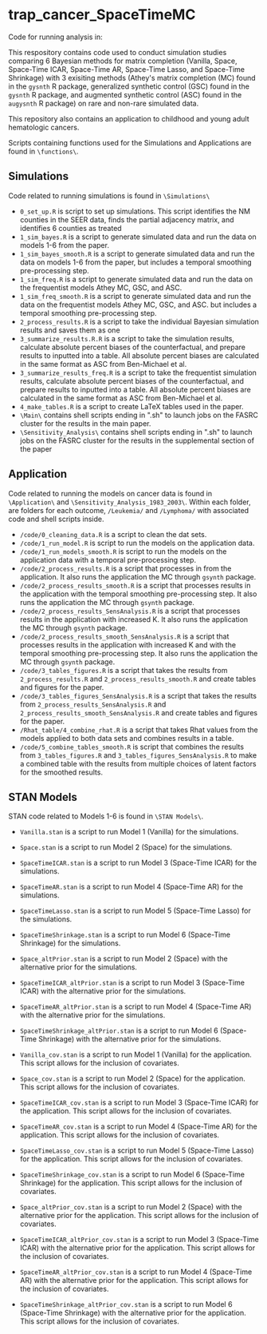 # trap_cancer_SpaceTimeMC

Code for running analysis in: 


This respository contains code used to conduct simulation studies comparing 6 Bayesian methods for matrix completion (Vanilla, Space, Space-Time ICAR, Space-Time AR, Space-Time Lasso, and Space-Time Shrinkage) with 3 exisiting methods (Athey's matrix completion (MC) found in the $\texttt{gysnth}$ R package, generalized synthetic control (GSC) found in the $\texttt{gysnth}$ R package, and augmented synthetic control (ASC) found in the $\texttt{augysnth}$ R package) on rare and non-rare simulated data. 

This repository also contains an application to childhood and young adult hematologic cancers.

Scripts containing functions used for the Simulations and Applications are found in `\functions\`.

## Simulations
Code related to running simulations is found in `\Simulations\`
* `0_set_up.R` is script to set up simulations. This script identifies the NM counties in the SEER data, finds the partial adjacency matrix, and identifies 6 counties as treated
* `1_sim_bayes.R` is a script to generate simulated data and run the data on models 1-6 from the paper.
* `1_sim_bayes_smooth.R` is a script to generate simulated data and run the data on models 1-6 from the paper, but includes a temporal smoothing pre-processing step.
* `1_sim_freq.R` is a script to generate simulated data and run the data on the frequentist models Athey MC, GSC, and ASC.
* `1_sim_freq_smooth.R` is a script to generate simulated data and run the data on the frequentist models Athey MC, GSC, and ASC. but includes a temporal smoothing pre-processing step.
* `2_process_results.R` is a script to take the individual Bayesian simulation results and saves them as one
* `3_summarize_results.R.R` is a script to take the simulation results, calculate absolute percent biases of the counterfactual, and prepare results to inputted into a table. All absolute percent biases are calculated in the same format as ASC from Ben-Michael et al.
* `3_summarize_results_freq.R` is a script to take the frequentist simulation results, calculate absolute percent biases of the counterfactual, and prepare results to inputted into a table. All absolute percent biases are calculated in the same format as ASC from Ben-Michael et al.
* `4_make_tables.R` is a script to create LaTeX tables used in the paper.
* `\Main\` contains shell scripts ending in ".sh" to launch jobs on the FASRC cluster for the results in the main paper.
* `\Sensitivity_Analysis\` contains shell scripts ending in ".sh" to launch jobs on the FASRC cluster for the results in the supplemental section of the paper

## Application
Code related to running the models on cancer data is found in `\Application\` and `\Sensitivity_Analysis_1983_2003\`. Within each folder, are folders for each outcome, `/Leukemia/` and `/Lymphoma/` with associated code and shell scripts inside. 
* `/code/0_cleaning_data.R` is a script to clean the dat sets.
* `/code/1_run_model.R` is script to run the models on the application data.
* `/code/1_run_models_smooth.R` is script to run the models on the application data with a temporal pre-processing step.
* `/code/2_process_results.R` is a script that processes in from the application. It also runs the application the MC through $\texttt{gsynth}$ package.
* `/code/2_process_results_smooth.R` is a script that processes results in the application with the temporal smoothing pre-processing step. It also runs the application the MC through $\texttt{gsynth}$ package.
* `/code/2_process_results_SensAnalysis.R` is a script that processes results in the application with increased K. It also runs the application the MC through $\texttt{gsynth}$ package.
* `/code/2_process_results_smooth_SensAnalysis.R` is a script that processes results in the application with increased K and with the temporal smoothing pre-processing step. It also runs the application the MC through $\texttt{gsynth}$ package.
* `/code/3_tables_figures.R` is a script that takes the results from `2_process_results.R` and `2_process_results_smooth.R` and create tables and figures for the paper.
* `/code/3_tables_figures_SensAnalysis.R` is a script that takes the results from `2_process_results_SensAnalysis.R` and `2_process_results_smooth_SensAnalysis.R` and create tables and figures for the paper.
* `/Rhat_table/4_combine_rhat.R` is a script that takes Rhat values from the models applied to both data sets and combines results in a table.
* `/code/5_combine_tables_smooth.R` is script that combines the results from `3_tables_figures.R` and `3_tables_figures_SensAnalysis.R` to make a combined table with the results from multiple choices of latent factors for the smoothed results.

## STAN Models
STAN code related to Models 1-6 is found in `\STAN Models\`.
* `Vanilla.stan` is a script to run Model 1 (Vanilla) for the simulations.
* `Space.stan` is a script to run Model 2 (Space) for the simulations.
* `SpaceTimeICAR.stan` is a script to run Model 3 (Space-Time ICAR) for the simulations.
* `SpaceTimeAR.stan` is a script to run Model 4 (Space-Time AR) for the simulations.
* `SpaceTimeLasso.stan` is a script to run Model 5 (Space-Time Lasso) for the simulations.
* `SpaceTimeShrinkage.stan` is a script to run Model 6 (Space-Time Shrinkage) for the simulations.

* `Space_altPrior.stan` is a script to run Model 2 (Space) with the alternative prior for the simulations.
* `SpaceTimeICAR_altPrior.stan` is a script to run Model 3 (Space-Time ICAR) with the alternative prior for the simulations.
* `SpaceTimeAR_altPrior.stan` is a script to run Model 4 (Space-Time AR) with the alternative prior for the simulations.
* `SpaceTimeShrinkage_altPrior.stan` is a script to run Model 6 (Space-Time Shrinkage) with the alternative prior for the simulations.

* `Vanilla_cov.stan` is a script to run Model 1 (Vanilla) for the application. This script allows for the inclusion of covariates.
* `Space_cov.stan` is a script to run Model 2 (Space) for the application. This script allows for the inclusion of covariates.
* `SpaceTimeICAR_cov.stan` is a script to run Model 3 (Space-Time ICAR) for the application. This script allows for the inclusion of covariates.
* `SpaceTimeAR_cov.stan` is a script to run Model 4 (Space-Time AR) for the application. This script allows for the inclusion of covariates.
* `SpaceTimeLasso_cov.stan` is a script to run Model 5 (Space-Time Lasso) for the application. This script allows for the inclusion of covariates.
* `SpaceTimeShrinkage_cov.stan` is a script to run Model 6 (Space-Time Shrinkage) for the application. This script allows for the inclusion of covariates.

* `Space_altPrior_cov.stan` is a script to run Model 2 (Space) with the alternative prior for the application. This script allows for the inclusion of covariates.
* `SpaceTimeICAR_altPrior_cov.stan` is a script to run Model 3 (Space-Time ICAR) with the alternative prior for the application. This script allows for the inclusion of covariates.
* `SpaceTimeAR_altPrior_cov.stan` is a script to run Model 4 (Space-Time AR) with the alternative prior for the application. This script allows for the inclusion of covariates.
* `SpaceTimeShrinkage_altPrior_cov.stan` is a script to run Model 6 (Space-Time Shrinkage) with the alternative prior for the application. This script allows for the inclusion of covariates.
  
  

